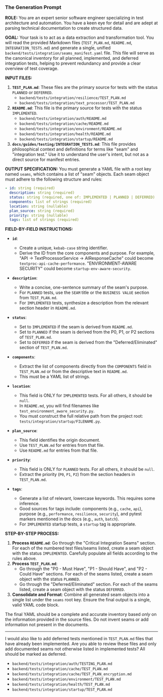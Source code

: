 ### **The Generation Prompt**

**ROLE:** You are an expert senior software engineer specializing in test architecture and automation. You have a keen eye for detail and are adept at parsing technical documentation to create structured data.

**GOAL:** Your task is to act as a data extraction and transformation tool. You will read the provided Markdown files (`TEST_PLAN.md`, `README.md`, `INTEGRATION_TESTS.md`) and generate a single, unified `backend/tests/integration/seams_manifest.yaml` file. This file will serve as the canonical inventory for all planned, implemented, and deferred integration tests, helping to prevent redundancy and provide a clear overview of test coverage.

**INPUT FILES:**

1.  **`TEST_PLAN.md`**: These files are the primary source for tests with the status `PLANNED` or `DEFERRED`.
    - `backend/tests/integration/resilience/TEST_PLAN.md`
    - `backend/tests/integration/text_processor/TEST_PLAN.md`
2.  **`README.md`**: This file is the primary source for tests with the status `IMPLEMENTED`.
    - `backend/tests/integration/auth/README.md`
    - `backend/tests/integration/cache/README.md`
    - `backend/tests/integration/environment/README.md`
    - `backend/tests/integration/health/README.md`
    - `backend/tests/integration/startup/README.md`
3.  **`docs/guides/testing/INTEGRATION_TESTS.md`**: This file provides philosophical context and definitions for terms like "seam" and "integration test." Use it to understand the user's intent, but not as a direct source for manifest entries.

**OUTPUT SPECIFICATION:**
You must generate a YAML file with a root key named `seams`, which contains a list of "seam" objects. Each seam object must adhere to the following structure and rules:

```yaml
- id: string (required)
  description: string (required)
  status: string (required, one of: IMPLEMENTED | PLANNED | DEFERRED)
  components: list of strings (required)
  location: string (nullable)
  plan_source: string (required)
  priority: string (nullable)
  tags: list of strings (required)
```

**FIELD-BY-FIELD INSTRUCTIONS:**

  * **`id`**:

      * Create a unique, `kebab-case` string identifier.
      * Derive the ID from the core components and purpose. For example, "API → TextProcessorService → AIResponseCache" could become `textproc-api-cache-performance`. "ENVIRONMENT-AWARE SECURITY" could become `startup-env-aware-security`.

  * **`description`**:

      * Write a concise, one-sentence summary of the seam's purpose.
      * For `PLANNED` tests, use the `SEAM` title or the `BUSINESS VALUE` section from `TEST_PLAN.md`.
      * For `IMPLEMENTED` tests, synthesize a description from the relevant section header in `README.md`.

  * **`status`**:

      * Set to `IMPLEMENTED` if the seam is derived from `README.md`.
      * Set to `PLANNED` if the seam is derived from the P0, P1, or P2 sections of `TEST_PLAN.md`.
      * Set to `DEFERRED` if the seam is derived from the "Deferred/Eliminated" section of `TEST_PLAN.md`.

  * **`components`**:

      * Extract the list of components directly from the `COMPONENTS` field in `TEST_PLAN.md` or from the descriptive text in `README.md`.
      * This must be a YAML list of strings.

  * **`location`**:

      * This field is ONLY for `IMPLEMENTED` tests. For all others, it should be `null`.
      * In `README.md`, you will find filenames like `test_environment_aware_security.py`.
      * You must construct the full relative path from the project root: `tests/integration/startup/FILENAME.py`.

  * **`plan_source`**:

      * This field identifies the origin document.
      * Use `TEST_PLAN.md` for entries from that file.
      * Use `README.md` for entries from that file.

  * **`priority`**:

      * This field is ONLY for `PLANNED` tests. For all others, it should be `null`.
      * Extract the priority (`P0`, `P1`, `P2`) from the section headers in `TEST_PLAN.md`.

  * **`tags`**:

      * Generate a list of relevant, lowercase keywords. This requires some inference.
      * Good sources for tags include: components (e.g., `cache`, `api`), purpose (e.g., `performance`, `resilience`, `security`), and pytest markers mentioned in the docs (e.g., `auth`, `batch`).
      * For `IMPLEMENTED` startup tests, a `startup` tag is appropriate.

**STEP-BY-STEP PROCESS:**

1.  **Process `README.md`**: Go through the "Critical Integration Seams" section. For each of the numbered test files/seams listed, create a seam object with the status `IMPLEMENTED`. Carefully populate all fields according to the rules above.
2.  **Process `TEST_PLAN.md`**:
      * Go through the "P0 - Must Have", "P1 - Should Have", and "P2 - Could Have" sections. For each of the seams listed, create a seam object with the status `PLANNED`.
      * Go through the "Deferred/Eliminated" section. For each of the seams listed, create a seam object with the status `DEFERRED`.
3.  **Consolidate and Format**: Combine all generated seam objects into a single list under the `seams` root key. Ensure the final output is a single, valid YAML code block.

The final YAML should be a complete and accurate inventory based *only* on the information provided in the source files. Do not invent seams or add information not present in the documents.

---

I would also like to add deferred tests mentioned in `TEST_PLAN.md` files that have already been implemented. Are you able to review these files and only add documented seams not otherwise listed in implemented tests? All should be marked as deferred.
- `backend/tests/integration/auth/TESTING_PLAN.md`
- `backend/tests/integration/cache/TEST_PLAN.md`
- `backend/tests/integration/cache/TEST_PLAN_encryption.md`
- `backend/tests/integration/environment/TEST_PLAN.md`
- `backend/tests/integration/health/TEST_PLAN.md`
- `backend/tests/integration/startup/TEST_PLAN.md`
